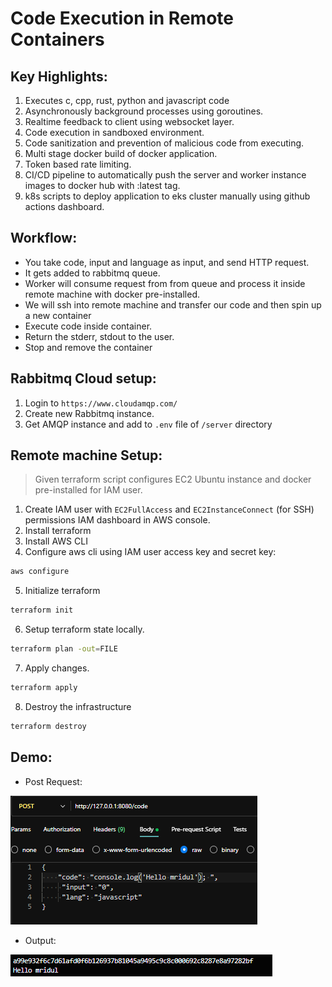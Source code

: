 # Code Execution in Remote Containers


## Key Highlights:
1. Executes c, cpp, rust, python and javascript code
2. Asynchronously background processes using goroutines.
3. Realtime feedback to client using websocket layer.
4. Code execution in sandboxed environment.
5. Code sanitization and prevention of malicious code from executing.
6. Multi stage docker build of docker application.
7. Token based rate limiting.
8. CI/CD pipeline to automatically push the server and worker instance images to docker hub with :latest tag.
9. k8s scripts to deploy application to eks cluster manually using github actions dashboard.

## Workflow: 
-  You take code, input and language as input, and send HTTP request. 
-  It gets added to rabbitmq queue.
-  Worker will consume request from from queue and process it inside remote machine with docker pre-installed.
- We will ssh into remote machine and transfer our code and then spin up a new container
- Execute code inside container.
- Return the stderr, stdout to the user.
-  Stop and remove the container


## Rabbitmq Cloud  setup: 
1. Login to `https://www.cloudamqp.com/`
2. Create new Rabbitmq instance.
3. Get AMQP instance and add to `.env` file of `/server` directory


## Remote machine Setup:
> Given terraform script configures EC2 Ubuntu instance and docker pre-installed for IAM user.

1. Create IAM user with `EC2FullAccess` and `EC2InstanceConnect` (for SSH) permissions IAM dashboard in AWS console.
2. Install terraform
3. Install AWS CLI
4. Configure aws cli using IAM user access key and secret key: 

```bash
aws configure
```

5. Initialize terraform

```bash
terraform init
```

6. Setup terraform state locally.

```bash
terraform plan -out=FILE
```

7. Apply changes.

```bash
terraform apply
```

8. Destroy the infrastructure

```bash
terraform destroy
```

## Demo:

- Post Request:

![Post Request](public/1.png)

- Output: 

![Output](public/2.png)
